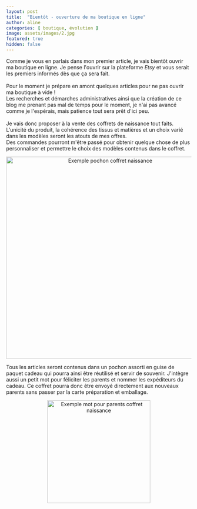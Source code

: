 ```yaml
---
layout: post
title:  "Bientôt - ouverture de ma boutique en ligne"
author: aline
categories: [ boutique, évolution ]
image: assets/images/2.jpg
featured: true
hidden: false
---
```


Comme je vous en parlais dans mon premier article, je vais bientôt ouvrir ma boutique en ligne. Je pense l'ouvrir sur la plateforme <i>Etsy</i> et vous serait les premiers informés dès que ça sera fait.<br><br>
Pour le moment je prépare en amont quelques articles pour ne pas ouvrir ma boutique à vide !<br>
Les recherches et démarches administratives ainsi que la création de ce blog me prenant pas mal de temps pour le moment, je n'ai pas avancé comme je l'espérais, mais patience tout sera prêt d'ici peu.<br><br>
Je vais donc proposer à la vente des coffrets de naissance tout faits. L'unicité du produit, la cohérence des tissus et matières et un choix varié dans les modèles seront les atouts de mes offres.<br>
Des commandes pourront m'être passé pour obtenir quelque chose de plus personnaliser et permettre le choix des modèles contenus dans le coffret.<br>
<p style="text-align:center"><img src="{{ site.url }}{{ site.baseurl }}/assets/images/8.jpg" width="550" alt="Exemple pochon coffret naissance"/></p>
Tous les articles seront contenus dans un pochon assorti en guise de paquet cadeau qui pourra ainsi être réutilisé et servir de souvenir. J'intègre aussi un petit mot pour féliciter les parents et nommer les expéditeurs du cadeau.
Ce coffret pourra donc être envoyé directement aux nouveaux parents sans passer par la carte préparation et emballage.<br>
<p style="text-align:center"><img src="{{ site.url }}{{ site.baseurl }}/assets/images/9.jpg" width="280" alt="Exemple mot pour parents coffret naissance"/></p>
